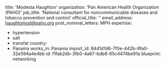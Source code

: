 title: 'Modesta Haughton'
organization: 'Pan American Health Organization (PAHO)'
job_title: 'National consultant for noncommunicable diseases and tobacco prevention and control'
official_title: ''
email_address: haughtomod@paho.org
post_nominal_letters: MPH
expertise:
  - hypertension
  - salt
  - transfat
country:
  - Panama
works_in: Panama
import_id: 8441d1d6-7f0e-442b-9fa0-32e594a4e4bb
id: f1fab2db-3fb0-4a67-bdb6-65c4474be91a
blueprint: networking
